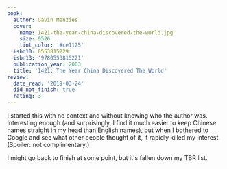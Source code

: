 ```yaml
---
book:
  author: Gavin Menzies
  cover:
    name: 1421-the-year-china-discovered-the-world.jpg
    size: 9526
    tint_color: '#ce1125'
  isbn10: 0553815229
  isbn13: '9780553815221'
  publication_year: 2003
  title: '1421: The Year China Discovered The World'
review:
  date_read: '2019-03-24'
  did_not_finish: true
  rating: 3
---
```


I started this with no context and without knowing who the author was. Interesting enough (and surprisingly, I find it much easier to keep Chinese names straight in my head than English names), but when I bothered to Google and see what other people thought of it, it rapidly killed my interest. (Spoiler: not complimentary.)

I might go back to finish at some point, but it's fallen down my TBR list.